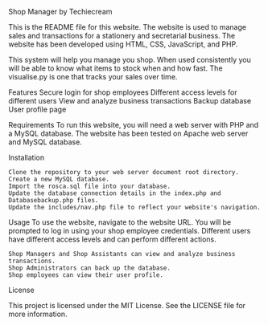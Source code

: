 Shop Manager by Techiecream

This is the README file for this website. 
The website is used to manage sales and transactions for a stationery and secretarial business. 
The website has been developed using HTML, CSS, JavaScript, and PHP.

This system will help you manage you shop. When used consistently you will be able to know what items to stock when and how fast.
The visualise.py is one that tracks your sales over time.

Features
    Secure login for shop employees
    Different access levels for different users
    View and analyze business transactions
    Backup database
    User profile page

Requirements
To run this website, you will need a web server with PHP and a MySQL database. 
The website has been tested on Apache web server and MySQL database.

Installation

    Clone the repository to your web server document root directory.
    Create a new MySQL database.
    Import the rosca.sql file into your database.
    Update the database connection details in the index.php and Databasebackup.php files.
    Update the includes/nav.php file to reflect your website's navigation.

Usage
To use the website, navigate to the website URL. You will be prompted to log in using your shop employee credentials. 
Different users have different access levels and can perform different actions.

    Shop Managers and Shop Assistants can view and analyze business transactions.
    Shop Administrators can back up the database.
    Shop employees can view their user profile.

License

This project is licensed under the MIT License. See the LICENSE file for more information.
